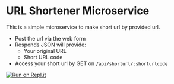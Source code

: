 # URL Shortener Microservice

This is a simple microservice to make short url by provided url.

- Post the url via the web form
- Responds JSON will provide:
  - Your original URL
  - Short URL code
- Access your short url by GET on `/api/shorturl/:shorturlcode`

[![Run on Repl.it](https://repl.it/badge/github/freeCodeCamp/boilerplate-npm)](https://b-end-fcc-url-shorten.ricky-kiva.repl.co/)
